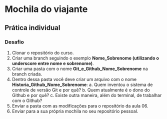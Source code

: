 # Mochila do viajante

## Prática individual

### Desafio

1. Clonar o repositório do curso.
2. Criar uma branch seguindo o exemplo **Nome_Sobrenome (utilizando o underscore
entre nome e sobrenome)**.
3. Criar uma pasta com o nome **Git_e_Github_Nome_Sobrenome** na branch criada.
4. Dentro dessa pasta você deve criar um arquivo com o nome
**Historia_Github_Nome_Sobrenome**:
	a. Quem inventou o sistema de controle de versão Git e por quê?
	b. Quem atualmente é o dono do Github e por quê?
	c. Existe outra maneira, além do terminal, de trabalhar com o Github?
5. Enviar a pasta com as modificações para o repositório da aula 06.
6. Enviar para a sua própria mochila no seu repositório pessoal.